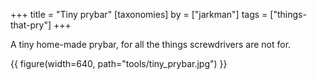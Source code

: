 +++
title = "Tiny prybar"
[taxonomies]
by = ["jarkman"]
tags = ["things-that-pry"]
+++

A tiny home-made prybar, for all the things screwdrivers are not for.

{{ figure(width=640, path="tools/tiny_prybar.jpg") }}
